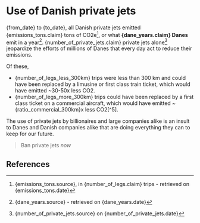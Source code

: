 # Use of Danish private jets

{from_date} to {to_date}, all Danish private jets emitted
{emissions_tons.claim} tons of CO2e[^1], or what **{dane_years.claim} Danes** emit in a year[^2].
{number_of_private_jets.claim} private jets alone[^3] jeopardize the efforts of millions
of Danes that every day act to reduce their emissions.

Of these,
* {number_of_legs_less_300km} trips were less than 300 km and could have been replaced by
  a limusine or first class train ticket, which would have emitted ~30-50x less CO2.
* {number_of_legs_more_300km} trips could have been replaced by
  a first class ticket on a commercial aircraft, which would have emitted
  ~{ratio_commercial_300km}x less CO2[^5].

The use of private jets by billionaires and large companies alike is an insult
to Danes and Danish companies alike that are doing everything they can to
keep for our future.

> Ban private jets _now_

## References

[^1]: {emissions_tons.source}, in {number_of_legs.claim} trips[^4] - retrieved on {emissions_tons.date}
[^2]: {dane_years.source} - retrieved on {dane_years.date}
[^3]: {number_of_private_jets.source} on {number_of_private_jets.date}
[^4]: {number_of_legs.source} - retrieved on {number_of_legs.date}
